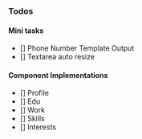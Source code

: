 ### Todos

#### Mini tasks
* [] Phone Number Template Output
* [] Textarea auto resize

#### Component Implementations
* [] Profile
* [] Edu
* [] Work
* [] Skills
* [] Interests
